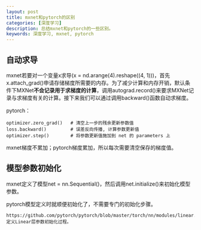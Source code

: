 ```yaml
---
layout: post
title: mxnet和pytorch的区别
categories: [深度学习]
description: 总结mxnet和pytorch的一些区别。
keywords: 深度学习, mxnet, pytorch
---
```


## 自动求导

mxnet若要对一个变量x求导(x = nd.arange(4).reshape((4, 1)))，首先x.attach\_grad()申请存储梯度所需要的内存。为了减少计算和内存开销，默认条件下MXNet**不会记录用于求梯度的计算**，调用autograd.record()来要求MXNet记录与求梯度有关的计算。接下来我们可以通过调用backward()函数自动求梯度。

pytorch：

```
optimizer.zero_grad()   # 清空上一步的残余更新参数值
loss.backward()         # 误差反向传播, 计算参数更新值
optimizer.step()        # 将参数更新值施加到 net 的 parameters 上
```

mxnet梯度不累加；pytorch梯度累加，所以每次需要清空保存的梯度值。

## 模型参数初始化

mxnet定义了模型net = nn.Sequential()，然后调用net.initialize()来初始化模型参数。

pytorch模型定义时就顺便初始化了，不需要专门的初始化步骤。

```
https://github.com/pytorch/pytorch/blob/master/torch/nn/modules/linear.py
定义Linear层参数初始化过程。
```
